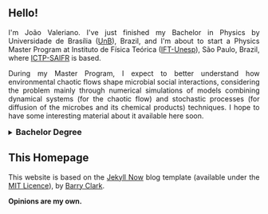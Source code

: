 ## Hello!
<p style="text-align:justify">I'm João Valeriano. I've just finished my Bachelor in Physics by Universidade de Brasília (<a href="https://unb.br/">UnB</a>), Brazil, and I'm about to start a Physics Master Program at Instituto de Física Teórica (<a href="https://www.ift.unesp.br/">IFT-Unesp</a>), São Paulo, Brazil, where <a href="https://ictp-saifr.org">ICTP-SAIFR</a> is based. </p>

<p style="text-align:justify">During my Master Program, I expect to better understand how environmental chaotic flows shape microbial social interactions, considering the problem mainly through numerical simulations of models combining dynamical systems (for the chaotic flow) and stochastic processes (for diffusion of the microbes and its chemical products) techniques. I hope to have some interesting material about it available here soon.</p>

<details>
<summary><h3 style="display:inline">Bachelor Degree</h3></summary>

<p style="text-align:justify">My Bachelor in Physics degree started in 2016 and, through its duration, I worked on different year-long projects at UnB, approaching themes including:</p>

<ul>
<li>Quantum Chaos characterization;</li>
<li>Phased array simulations for radio astronomy;</li>
<li>Ferrofluid Monte Carlo simulations.</li>
</ul>

<p style="text-align:justify">In 2018, I've participated on a two-week intensive research project with 7 other physics students at <a href="https://portal.cbpf.br/en-us/home/">CBPF</a>, where we developed and characterized a Josephson Junction. Also, in 2019, I was a student of the two-month long <a href="https://pages.cnpem.br/bolsasdeverao/">CNPEM Summer Grants Program</a>, during which I worked at the Brazilian Synchrotron Light Laboratory (<a href="https://www.lnls.cnpem.br/en/">LNLS</a>), developing instrumentation for electrocaloric and electrostrictive effects.</p>

<p>I graduated in 2020, with an Undergraduate Final Project focused on discrete time linear stochastic processes. Our main result was to show when to expect the gaussianization of the limit distribution, based on the system's eigenvalues.</p>
</details>

## This Homepage
<p style="text-align:justify">This website is based on the <a href="https://github.com/barryclark/jekyll-now">Jekyll Now</a> blog template (available under the <a href="https://opensource.org/licenses/MIT">MIT Licence</a>), by <a href="https://github.com/barryclark">Barry Clark</a>.</p>

**Opinions are my own.**